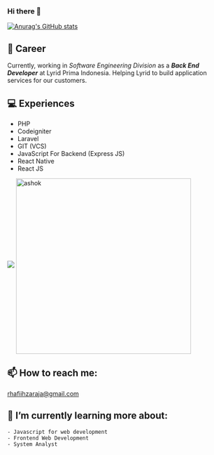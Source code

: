 ### Hi there 👋

[![Anurag's GitHub stats](https://github-readme-stats.vercel.app/api?username=rhafiihza)](https://github.com/anuraghazra/github-readme-stats)

## 💼 Career
Currently, working in *Software Engineering Division* as a ***Back End Developer*** at Lyrid Prima Indonesia. Helping Lyrid to build application services for our customers.

## 💻 Experiences
- PHP
- Codeigniter
- Laravel
- GIT (VCS)
- JavaScript For Backend (Express JS)
- React Native
- React JS

<img src="https://github-profile-trophy.vercel.app/?username=rhafiihza&theme=tokyonight&margin-w=15" />
<img align="center" width=400 src="https://github-readme-stats.vercel.app/api/top-langs/?username=rhafiihza&count_private=true&theme=radical" alt="ashok" />

## 📫 How to reach me: 
rhafiihzaraja@gmail.com
                    
## 🌱 I’m currently learning more about:
    - Javascript for web development 
    - Frontend Web Development
    - System Analyst
    


   
<!--
**rhafiihza/rhafiihza** is a ✨ _special_ ✨ repository because its `README.md` (this file) appears on your GitHub profile.

Here are some ideas to get you started:

- 🔭 I’m currently working on ...
- 🌱 I’m currently learning ...
- 👯 I’m looking to collaborate on ...
- 🤔 I’m looking for help with ...
- 💬 Ask me about ...
- 📫 How to reach me: ...
- 😄 Pronouns: ...
- ⚡ Fun fact: ...
-->
